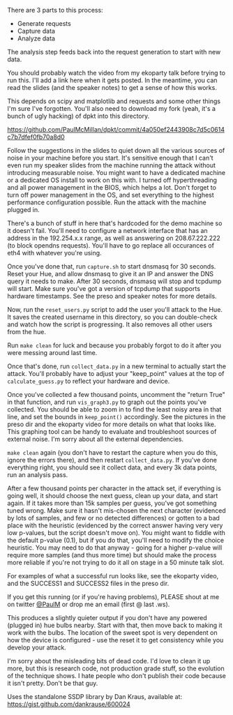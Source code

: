 There are 3 parts to this process:

 * Generate requests
 * Capture data
 * Analyze data

The analysis step feeds back into the request generation to start with
new data.

You should probably watch the video from my ekoparty talk before
trying to run this. I'll add a link here when it gets posted. In the
meantime, you can read the slides (and the speaker notes) to get a
sense of how this works.

This depends on scipy and matplotlib and requests and some other
things I'm sure I've forgotten. You'll also need to download my fork
(yeah, it's a bunch of ugly hacking) of dpkt into this directory.

https://github.com/PaulMcMillan/dpkt/commit/4a050ef2443908c7d5c0614c7b7dfef0fb70a8d0

Follow the suggestions in the slides to quiet down all the various
sources of noise in your machine before you start. It's sensitive
enough that I can't even run my speaker slides from the machine
running the attack without introducing measurable noise. You might
want to have a dedicated machine or a dedicated OS install to work on
this with. I turned off hyperthreading and all power management in the
BIOS, which helps a lot. Don't forget to turn off power management in
the OS, and set everything to the highest performance configuration
possible. Run the attack with the machine plugged in.

There's a bunch of stuff in here that's hardcoded for the demo machine
so it doesn't fail. You'll need to configure a network interface that
has an address in the 192.254.x.x range, as well as answering on
208.67.222.222 (to block opendns requests). You'll have to go replace
all occurances of eth4 with whatever you're using.

Once you've done that, run `capture.sh` to start dnsmasq for 30
seconds. Reset your Hue, and allow dnsmasq to give it an IP and answer
the DNS query it needs to make. After 30 seconds, dnsmasq will stop
and tcpdump will start. Make sure you've got a version of tcpdump that
supports hardware timestamps. See the preso and speaker notes for more
details.

Now, run the `reset_users.py` script to add the user you'll attack to
the Hue. It saves the created username in this directory, so you can
double-check and watch how the script is progressing. It also removes
all other users from the hue.

Run `make clean` for luck and because you probably forgot to do it
after you were messing around last time.

Once that's done, run `collect_data.py` in a new terminal to actually
start the attack. You'll probably have to adjust your "keep_point"
values at the top of `calculate_guess.py` to reflect your hardware and
device.

Once you've collected a few thousand points, uncomment the "return
True" in that function, and run `vis_graph3.py` to graph out the
points you've collected. You should be able to zoom in to find the
least noisy area in that line, and set the bounds in `keep_point()`
accordingly. See the pictures in the preso dir and the ekoparty video
for more details on what that looks like. This graphing tool can be
handy to evaluate and troubleshoot sources of external noise. I'm
sorry about all the external dependencies.

`make clean` again (you don't have to restart the capture when you do
this, ignore the errors there), and then restart `collect_data.py`. If
you've done everything right, you should see it collect data, and
every 3k data points, run an analysis pass.

After a few thousand points per character in the attack set, if
everything is going well, it should choose the next guess, clean up
your data, and start again. If it takes more than 15k samples per
guess, you've got something tuned wrong. Make sure it hasn't
mis-chosen the next character (evidenced by lots of samples, and few
or no detected differences) or gotten to a bad place with the
heuristic (evidenced by the correct answer having very very low
p-values, but the script doesn't move on). You might want to fiddle
with the default p-value (0.1), but if you do that, you'll need to
modify the choice heuristic. You may need to do that anyway - going
for a higher p-value will require more samples (and thus more time)
but should make the process more reliable if you're not trying to do
it all on stage in a 50 minute talk slot.

For examples of what a successful run looks like, see the ekoparty
video, and the SUCCESS1 and SUCCESS2 files in the preso dir.

If you get this running (or if you're having problems), PLEASE shout
at me on twitter [@PaulM](https://twitter.com/PaulM) or drop me an
email (first @ last .ws).

This produces a slightly quieter output if you don't have any powered
(plugged in) hue bulbs nearby. Start with that, then move back to
making it work with the bulbs. The location of the sweet spot is very
dependent on how the device is configured - use the reset it to get
consistency while you develop your attack.

I'm sorry about the misleading bits of dead code. I'd love to clean it
up more, but this is research code, not production grade stuff, so the
evolution of the technique shows. I hate people who don't publish
their code because it isn't pretty. Don't be that guy.

Uses the standalone SSDP library by Dan Kraus, available at:
https://gist.github.com/dankrause/600024